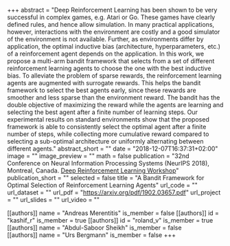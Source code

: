 +++
abstract = "Deep Reinforcement Learning has been shown to be very successful in complex games, e.g. Atari or Go. These games have clearly defined rules, and hence allow simulation. In many practical applications, however, interactions with the environment are costly and a good simulator of the environment is not available. Further, as environments differ by application, the optimal inductive bias (architecture, hyperparameters, etc.) of a reinforcement agent depends on the application. In this work, we propose a multi-arm bandit framework that selects from a set of different reinforcement learning agents to choose the one with the best inductive bias. To alleviate the problem of sparse rewards, the reinforcement learning agents are augmented with surrogate rewards. This helps the bandit framework to select the best agents early, since these rewards are smoother and less sparse than the environment reward. The bandit has the double objective of maximizing the reward while the agents are learning and selecting the best agent after a finite number of learning steps. Our experimental results on standard environments show that the proposed framework is able to consistently select the optimal agent after a finite number of steps, while collecting more cumulative reward compared to selecting a sub-optimal architecture or uniformly alternating between different agents."
abstract_short = ""
date = "2018-12-07T16:37:31+02:00"
image = ""
image_preview = ""
math = false
publication = "32nd Conference on Neural Information Processing Systems (NeurIPS 2018), Montreal, Canada. [Deep Reinforcement Learning Workshop](https://sites.google.com/view/deep-rl-workshop-nips-2018/home)"
publication_short = ""
selected = false
title = "A Bandit Framework for Optimal Selection of Reinforcement Learning Agents"
url_code = ""
url_dataset = ""
url_pdf = "https://arxiv.org/pdf/1902.03657.pdf"
url_project = ""
url_slides = ""
url_video = ""

[[authors]]
    name = "Andreas Merentitis"
    is_member = false
[[authors]]
    id = "kashif_r"
    is_member = true
[[authors]]
    id = "roland_v"
    is_member = true
[[authors]]
    name = "Abdul-Saboor Sheikh"
    is_member = false   
[[authors]]
    name = "Urs Bergmann"
    is_member = false
+++

